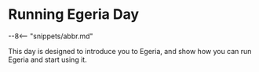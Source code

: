 <!-- SPDX-License-Identifier: CC-BY-4.0 -->
<!-- Copyright Contributors to the ODPi Egeria project 2020. -->

# Running Egeria Day

--8<-- "snippets/abbr.md"

This day is designed to introduce you to Egeria, and show how you can run Egeria and start using it.
